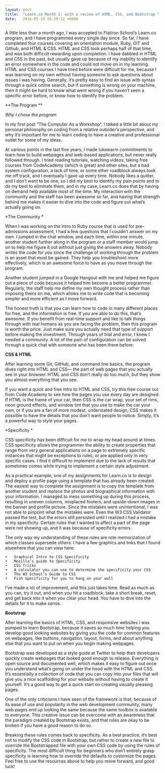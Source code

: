 ```yaml
---
layout: post
title:  "Learn.co Month 1: with a review of HTML, CSS, and Bootstrap "
date:   2016-05-19 16:29:32 +0000
---
```



A little less than a month ago, I was accepted to Flatiron School’s Learn.co program, and I have programmed every single day since. So far, I have completed four courses covering an orientation module, Ruby, GIT and Github, and HTML & CSS. HTML and CSS took perhaps half of that time, and was both difficult rewarding upon completion. I have dabbled in HTML and CSS in the past, but usually gave up because of my inability to identify an error somewhere in the code and could not move on in my learning. HTML and CSS courses I have tried before were difficult for me, because I was learning on my own without having someone to ask questions about issues I was having. Generally, it’s pretty easy to find an issue with syntax through a quick online search, but if something is wrong on your machine, then it might be hard to know what went wrong if you haven’t seen a specific error before, or know how to identify the problem. 

**The Program **

*Why I chose the program*

In my first post “The Computer As a Workshop”, I talked a little bit about my personal philosophy on coding from a relative outsider’s perspective, and why it’s important for me to learn coding to have a creative and professional outlet for some of my ideas.

 At various points in the last five years, I made lukewarm commitments to learn how to build webpages and web-based applications, but never really followed through. I tried reading tutorials, watching videos, taking free courses from CodeAcademy (which is great) and other sites, but a bad system configuration, a lack of time, or some other roadblock always took me off track, and I eventually I gave up every time. Nobody likes a quitter, and I don’t want to be one, so I did my best to identify my pain points and to do my best to eliminate them, and in my case, Learn.co does that by having on demand help available most of the time. My interaction with the community and the staff has been awesome so far, and having that strength behind me makes it easier to dive into the code and figure out what’s actually going on.

*The Community *

When I was working on the Intro to Ruby course that is used for pre-admissions assessment, I had a few questions that I couldn’t answer on my own. I jumped in the chat window, and each time, within one minute, another student further along in the program or a staff member would jump on to help me figure it out without just giving the answers away. Nobody writes the code for you since the challenge of working through the problem is an asset that must be gained. They help you troubleshoot more effectively, which is an awesome force to have as you move through the program.

Another student jumped in a Google Hangout with me and helped me figure out a piece of code because it helped him become a better programmer. Regularly, the staff help me define my own thought process rather than imposing theirs on me, which allows me to write code that is becoming simpler and more efficient as I move forward.

The honest truth is that you can learn how to code in many different places for free, and the information is free. If you are able to do this, that’s awesome. If you benefit from real-time support and like to talk things through with real humans as you are facing the problem, then this program is worth the price. Just make sure you actually need that type of support before making the investment. Through years of trial and error, I knew I needed a community. A lot of the pain of configuration can be solved through a quick chat with someone who has been there before.

**CSS & HTML**

After learning some Git, GitHub, and command line basics, the program dives right into HTML and CSS— the part of web pages that you actually see in your browser. HTML and CSS don’t really do too much, but they show you almost everything that you see. 

If you want a quick and free intro to HTML and CSS, try this free course out from Code Academy to see how the pages you use every day are designed. If HTML is the frame of your car, then CSS is the car wrap, your set of rims, neon ground effects, and window tint that you use to make the car your own, or if you are a fan of more modest, understated design, CSS makes it possible to have the details that you don’t want people to notice. Simply, it’s a powerful way to style your pages. 

*Specificity *

CSS specificity has been difficult for me to wrap my head around at times. CSS specificity allows the programmer the ability to create properties that range from very general applications on a page to extremely specific instances that might be exceptions to rules, or are applied only in very specific cases. I find it difficult to implement due to the lack of results that sometimes comes while trying to implement a certain style adjustment. 

As a practical example, one of my assignments for Learn.co is to design and deploy a profile page using a template that has already been created. The easiest way to complete the assignment is to copy the template from another student and replace the photos and biographical information with your information. I managed to mess something up during this process, resulting in uneven columns, misplaced footers, and upside-down images in the banner and profile picture. Since the mistakes were unintentional, I was not able to pinpoint what the mistakes were. Even the W3 CSS Validator passed the test, but the errors still persisted until I realized I had a mistake in my specificity. Certain rules that I wanted to affect a part of the page were not showing up, and it was because of specificity errors. 

The only way my understanding of these rules are rote memorization of which classes supersede others. I have a few graphics and links that I found elsewhere that you can view here: 

	•	Graphical Intro to CSS Specificity 
	•	Mozilla’s guide to Specificity 
	•	CSS Tricks
	•	A calculator you can use to determine the specificity your CSS
	•	The W3 School’s Guide to CSS
	•	Fish Specificity for you to hang on your wall

I’ve made a lot of improvement, and this just takes time. Read as much as you can, try it out, and when you hit a roadblock, take a short break, reset, and get back into it when you clear your head. You have to dive into the details for it to make sense.

**Bootstrap**

After learning the basics of HTML, CSS, and responsive websites I was  pumped to learn Bootstrap, because it saves so much time helping you develop good looking websites by giving you the code for common features on webpages, like buttons, navigation, layout, forms, and about anything else that you want to put on when you begin making webpages. 

Bootstrap was developed as a style guide at Twitter to help their developers quickly create webpages that looked good enough to release. Everything is open source and documented well, which makes it easy to figure out once you understand what’s going on under the hood with the HTML and CSS. It’s essentially a collection of code that you can copy into your files that will give you a nice scaffolding for your website without having to create it yourself. It’s a good way to get a quick start on creating visually pleasing pages.

One of the only criticisms I have seen of the framework is that, because of its ease of use and popularity in the web development community, many web pages end up looking the same because the same toolbox is available to everyone. This creative issue can be overcome with an awareness that the paradigm created by Bootstrap exists, and that rules are okay to be broken if you have a good reason to do so.

Breaking these rules comes back to specificity. As a best practice, it’s best not to modify the CSS code in Bootstrap, but rather to create a new file to override the Bootstrapped file with your own CSS code by using the rules of specificity. The most difficult thing for beginners who don’t entirely grasp specificity is learning how to override the defaults to customize the pages. Feel free to use the resources above to help you move forward, and good luck!
